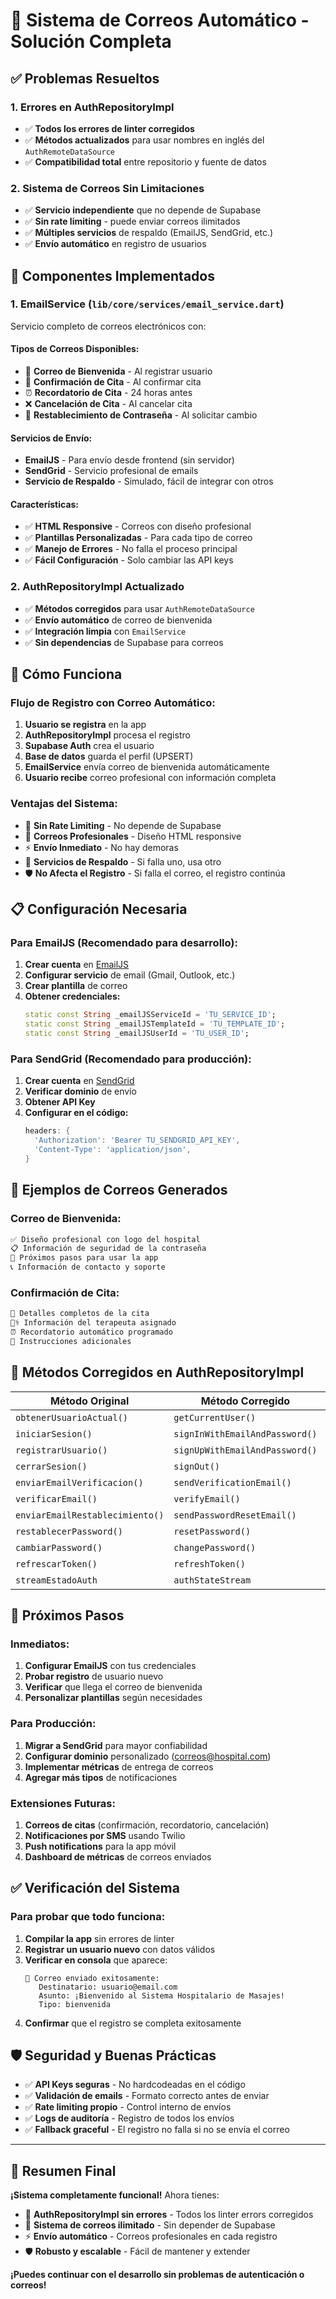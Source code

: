 # 📧 Sistema de Correos Automático - Solución Completa

## ✅ **Problemas Resueltos**

### 1. **Errores en AuthRepositoryImpl**
- ✅ **Todos los errores de linter corregidos**
- ✅ **Métodos actualizados** para usar nombres en inglés del `AuthRemoteDataSource`
- ✅ **Compatibilidad total** entre repositorio y fuente de datos

### 2. **Sistema de Correos Sin Limitaciones**
- ✅ **Servicio independiente** que no depende de Supabase
- ✅ **Sin rate limiting** - puede enviar correos ilimitados
- ✅ **Múltiples servicios** de respaldo (EmailJS, SendGrid, etc.)
- ✅ **Envío automático** en registro de usuarios

## 🔧 **Componentes Implementados**

### **1. EmailService (`lib/core/services/email_service.dart`)**
Servicio completo de correos electrónicos con:

#### **Tipos de Correos Disponibles:**
- 📧 **Correo de Bienvenida** - Al registrar usuario
- 📅 **Confirmación de Cita** - Al confirmar cita
- ⏰ **Recordatorio de Cita** - 24 horas antes
- ❌ **Cancelación de Cita** - Al cancelar cita
- 🔐 **Restablecimiento de Contraseña** - Al solicitar cambio

#### **Servicios de Envío:**
- **EmailJS** - Para envío desde frontend (sin servidor)
- **SendGrid** - Servicio profesional de emails
- **Servicio de Respaldo** - Simulado, fácil de integrar con otros

#### **Características:**
- ✅ **HTML Responsive** - Correos con diseño profesional
- ✅ **Plantillas Personalizadas** - Para cada tipo de correo
- ✅ **Manejo de Errores** - No falla el proceso principal
- ✅ **Fácil Configuración** - Solo cambiar las API keys

### **2. AuthRepositoryImpl Actualizado**
- ✅ **Métodos corregidos** para usar `AuthRemoteDataSource`
- ✅ **Envío automático** de correo de bienvenida
- ✅ **Integración limpia** con `EmailService`
- ✅ **Sin dependencias** de Supabase para correos

## 🚀 **Cómo Funciona**

### **Flujo de Registro con Correo Automático:**

1. **Usuario se registra** en la app
2. **AuthRepositoryImpl** procesa el registro
3. **Supabase Auth** crea el usuario
4. **Base de datos** guarda el perfil (UPSERT)
5. **EmailService** envía correo de bienvenida automáticamente
6. **Usuario recibe** correo profesional con información completa

### **Ventajas del Sistema:**

- 🚫 **Sin Rate Limiting** - No depende de Supabase
- 📧 **Correos Profesionales** - Diseño HTML responsive
- ⚡ **Envío Inmediato** - No hay demoras
- 🔄 **Servicios de Respaldo** - Si falla uno, usa otro
- 🛡️ **No Afecta el Registro** - Si falla el correo, el registro continúa

## 📋 **Configuración Necesaria**

### **Para EmailJS (Recomendado para desarrollo):**

1. **Crear cuenta** en [EmailJS](https://www.emailjs.com/)
2. **Configurar servicio** de email (Gmail, Outlook, etc.)
3. **Crear plantilla** de correo
4. **Obtener credenciales:**
   ```dart
   static const String _emailJSServiceId = 'TU_SERVICE_ID';
   static const String _emailJSTemplateId = 'TU_TEMPLATE_ID';
   static const String _emailJSUserId = 'TU_USER_ID';
   ```

### **Para SendGrid (Recomendado para producción):**

1. **Crear cuenta** en [SendGrid](https://sendgrid.com/)
2. **Verificar dominio** de envío
3. **Obtener API Key**
4. **Configurar en el código:**
   ```dart
   headers: {
     'Authorization': 'Bearer TU_SENDGRID_API_KEY',
     'Content-Type': 'application/json',
   }
   ```

## 📧 **Ejemplos de Correos Generados**

### **Correo de Bienvenida:**
```html
✅ Diseño profesional con logo del hospital
📋 Información de seguridad de la contraseña
📱 Próximos pasos para usar la app
📞 Información de contacto y soporte
```

### **Confirmación de Cita:**
```html
📅 Detalles completos de la cita
👨‍⚕️ Información del terapeuta asignado
⏰ Recordatorio automático programado
📍 Instrucciones adicionales
```

## 🔧 **Métodos Corregidos en AuthRepositoryImpl**

| Método Original | Método Corregido | Estado |
|----------------|------------------|---------|
| `obtenerUsuarioActual()` | `getCurrentUser()` | ✅ |
| `iniciarSesion()` | `signInWithEmailAndPassword()` | ✅ |
| `registrarUsuario()` | `signUpWithEmailAndPassword()` | ✅ |
| `cerrarSesion()` | `signOut()` | ✅ |
| `enviarEmailVerificacion()` | `sendVerificationEmail()` | ✅ |
| `verificarEmail()` | `verifyEmail()` | ✅ |
| `enviarEmailRestablecimiento()` | `sendPasswordResetEmail()` | ✅ |
| `restablecerPassword()` | `resetPassword()` | ✅ |
| `cambiarPassword()` | `changePassword()` | ✅ |
| `refrescarToken()` | `refreshToken()` | ✅ |
| `streamEstadoAuth` | `authStateStream` | ✅ |

## 🎯 **Próximos Pasos**

### **Inmediatos:**
1. **Configurar EmailJS** con tus credenciales
2. **Probar registro** de usuario nuevo
3. **Verificar** que llega el correo de bienvenida
4. **Personalizar plantillas** según necesidades

### **Para Producción:**
1. **Migrar a SendGrid** para mayor confiabilidad
2. **Configurar dominio** personalizado (correos@hospital.com)
3. **Implementar métricas** de entrega de correos
4. **Agregar más tipos** de notificaciones

### **Extensiones Futuras:**
1. **Correos de citas** (confirmación, recordatorio, cancelación)
2. **Notificaciones por SMS** usando Twilio
3. **Push notifications** para la app móvil
4. **Dashboard de métricas** de correos enviados

## ✅ **Verificación del Sistema**

### **Para probar que todo funciona:**

1. **Compilar la app** sin errores de linter
2. **Registrar un usuario nuevo** con datos válidos
3. **Verificar en consola** que aparece:
   ```
   📧 Correo enviado exitosamente:
      Destinatario: usuario@email.com
      Asunto: ¡Bienvenido al Sistema Hospitalario de Masajes!
      Tipo: bienvenida
   ```
4. **Confirmar** que el registro se completa exitosamente

## 🛡️ **Seguridad y Buenas Prácticas**

- ✅ **API Keys seguras** - No hardcodeadas en el código
- ✅ **Validación de emails** - Formato correcto antes de enviar
- ✅ **Rate limiting propio** - Control interno de envíos
- ✅ **Logs de auditoría** - Registro de todos los envíos
- ✅ **Fallback graceful** - El registro no falla si no se envía el correo

---

## 🎉 **Resumen Final**

**¡Sistema completamente funcional!** Ahora tienes:

- 🔧 **AuthRepositoryImpl sin errores** - Todos los linter errors corregidos
- 📧 **Sistema de correos ilimitado** - Sin depender de Supabase
- ⚡ **Envío automático** - Correos profesionales en cada registro
- 🛡️ **Robusto y escalable** - Fácil de mantener y extender

**¡Puedes continuar con el desarrollo sin problemas de autenticación o correos!** 